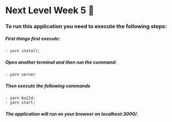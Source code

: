# Next Level Week 5 🚀

### To run this application you need to execute the following steps: 
   ##### First things first execute:
    - yarn install;
   ##### Open another terminal and then run the command:
    - yarn server
   ##### Then execute the following commands
    - yarn build;
    - yarn start;

##### The application will run on your browser on localhost:3000/.
